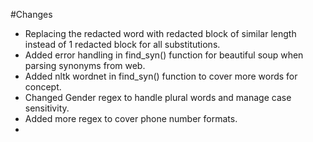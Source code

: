 #Changes

* Replacing the redacted word with redacted block of similar length instead of 1 redacted block for all substitutions.
* Added error handling in find_syn() function for beautiful soup when parsing synonyms from web.
* Added nltk wordnet in find_syn() function to cover more words for concept.
* Changed Gender regex to handle plural words and manage case sensitivity. 
* Added more regex to cover phone number formats.
* 
